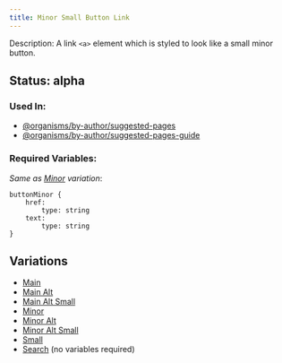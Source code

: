 ```yaml
---
title: Minor Small Button Link
---
```

Description: A link `<a>` element which is styled to look like a small minor button.

## Status: alpha
### Used In:
- [@organisms/by-author/suggested-pages](/?p=organisms-suggested-pages)
- [@organisms/by-author/suggested-pages-guide](/?p=organisms-suggested-pages-guide)

### Required Variables:
_Same as [Minor](/?p=atoms-button-link2) variation_:
~~~
buttonMinor {
    href:
        type: string
    text: 
        type: string
}
~~~
## Variations
* [Main](/?p=atoms-button-link)
* [Main Alt](/?p=atoms-button-link-alt)
* [Main Alt Small](/?p=atoms-button-link-alt-sm)
* [Minor](/?p=atoms-button-link2)
* [Minor Alt](/?p=atoms-button-link2-alt)
* [Minor Alt Small](/?p=atoms-button-link2-alt-sm)
* [Small](/?p=atoms-button-link-sm)
* [Search](/?p=atoms-button-search) (no variables required)
